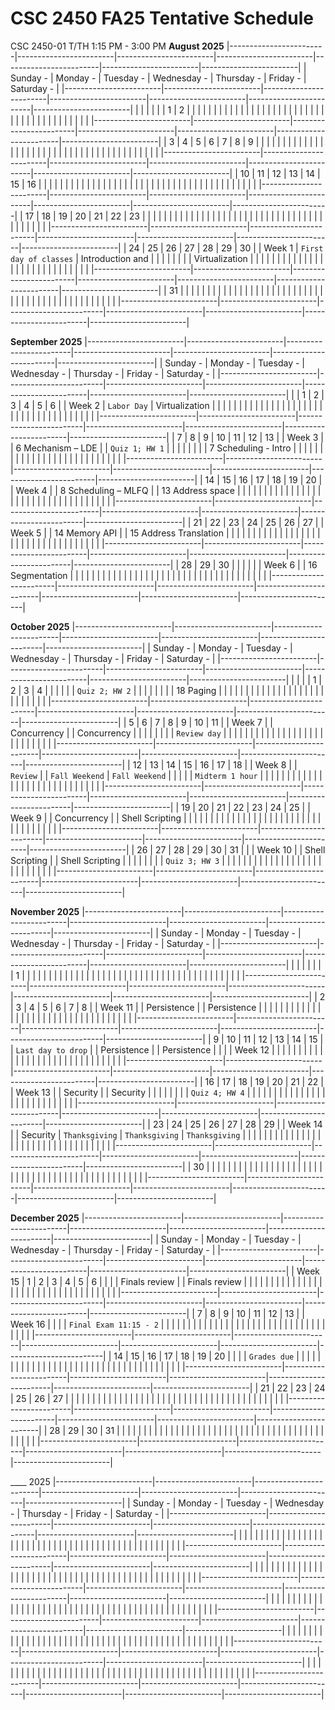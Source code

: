 # CSC 2450 FA25 Tentative Schedule
CSC 2450-01 T/TH 1:15 PM - 3:00 PM
**August 2025**
|------------------------|------------------------|------------------------|------------------------|------------------------|------------------------|------------------------|
| Sunday               - | Monday               - | Tuesday              - | Wednesday            - | Thursday             - | Friday               - | Saturday             - |
|------------------------|------------------------|------------------------|------------------------|------------------------|------------------------|------------------------|
|                        |                        |                        |                        |                        |                      1 |                      2 |
|                        |                        |                        |                        |                        |                        |                        |
|                        |                        |                        |                        |                        |                        |                        |
|                        |                        |                        |                        |                        |                        |                        |
|                        |                        |                        |                        |                        |                        |                        |
|                        |                        |                        |                        |                        |                        |                        |
|------------------------|------------------------|------------------------|------------------------|------------------------|------------------------|------------------------|
| 3                      | 4                      | 5                      |                      6 |                      7 |                      8 |                      9 |
|                        |                        |                        |                        |                        |                        |                        |
|                        |                        |                        |                        |                        |                        |                        |
|                        |                        |                        |                        |                        |                        |                        |
|                        |                        |                        |                        |                        |                        |                        |
|                        |                        |                        |                        |                        |                        |                        |
|------------------------|------------------------|------------------------|------------------------|------------------------|------------------------|------------------------|
| 10                     | 11                     | 12                     |                     13 |                     14 |                     15 |                     16 |
|                        |                        |                        |                        |                        |                        |                        |
|                        |                        |                        |                        |                        |                        |                        |
|                        |                        |                        |                        |                        |                        |                        |
|                        |                        |                        |                        |                        |                        |                        |
|                        |                        |                        |                        |                        |                        |                        |
|------------------------|------------------------|------------------------|------------------------|------------------------|------------------------|------------------------|
| 17                     | 18                     | 19                     |                     20 |                     21 |                     22 |                     23 |
|                        |                        |                        |                        |                        |                        |                        |
|                        |                        |                        |                        |                        |                        |                        |
|                        |                        |                        |                        |                        |                        |                        |
|                        |                        |                        |                        |                        |                        |                        |
|                        |                        |                        |                        |                        |                        |                        |
|------------------------|------------------------|------------------------|------------------------|------------------------|------------------------|------------------------|
| 24                     | 25                     | 26                     |                     27 |                     28 |                     29 |                     30 |
| Week 1                 | `First day of classes` | Introduction and       |                        |                        |                        |                        |
|                        |                        | Virtualization         |                        |                        |                        |                        |
|                        |                        |                        |                        |                        |                        |                        |
|                        |                        |                        |                        |                        |                        |                        |
|                        |                        |                        |                        |                        |                        |                        |
|------------------------|------------------------|------------------------|------------------------|------------------------|------------------------|------------------------|
| 31                     |                        |                        |                        |                        |                        |                        |
|                        |                        |                        |                        |                        |                        |                        |
|                        |                        |                        |                        |                        |                        |                        |
|                        |                        |                        |                        |                        |                        |                        |
|                        |                        |                        |                        |                        |                        |                        |
|                        |                        |                        |                        |                        |                        |                        |
|------------------------|------------------------|------------------------|------------------------|------------------------|------------------------|------------------------|

**September 2025**
|------------------------|------------------------|------------------------|------------------------|------------------------|------------------------|------------------------|
| Sunday               - | Monday               - | Tuesday              - | Wednesday            - | Thursday             - | Friday               - | Saturday             - |
|------------------------|------------------------|------------------------|------------------------|------------------------|------------------------|------------------------|
|                        | 1                      | 2                      |                      3 | 4                      |                      5 |                      6 |
| Week 2                 | `Labor Day`            | Virtualization         |                        |                        |                        |                        |
|                        |                        |                        |                        |                        |                        |                        |
|                        |                        |                        |                        |                        |                        |                        |
|                        |                        |                        |                        |                        |                        |                        |
|                        |                        |                        |                        |                        |                        |                        |
|------------------------|------------------------|------------------------|------------------------|------------------------|------------------------|------------------------|
| 7                      | 8                      | 9                      |                     10 | 11                     |                     12 |                     13 |
| Week 3                 |                        | 6 Mechanism – LDE      |                        | `Quiz 1; HW 1`         |                        |                        |
|                        |                        |                        |                        | 7 Scheduling - Intro   |                        |                        |
|                        |                        |                        |                        |                        |                        |                        |
|                        |                        |                        |                        |                        |                        |                        |
|                        |                        |                        |                        |                        |                        |                        |
|------------------------|------------------------|------------------------|------------------------|------------------------|------------------------|------------------------|
| 14                     | 15                     | 16                     |                     17 | 18                     |                     19 |                     20 |
| Week 4                 |                        | 8 Scheduling – MLFQ    |                        | 13 Address space       |                        |                        |
|                        |                        |                        |                        |                        |                        |                        |
|                        |                        |                        |                        |                        |                        |                        |
|                        |                        |                        |                        |                        |                        |                        |
|                        |                        |                        |                        |                        |                        |                        |
|------------------------|------------------------|------------------------|------------------------|------------------------|------------------------|------------------------|
| 21                     | 22                     | 23                     |                     24 | 25                     |                     26 |                     27 |
| Week 5                 |                        | 14 Memory API          |                        | 15 Address Translation |                        |                        |
|                        |                        |                        |                        |                        |                        |                        |
|                        |                        |                        |                        |                        |                        |                        |
|                        |                        |                        |                        |                        |                        |                        |
|                        |                        |                        |                        |                        |                        |                        |
|------------------------|------------------------|------------------------|------------------------|------------------------|------------------------|------------------------|
| 28                     | 29                     | 30                     |                        |                        |                        |                        |
| Week 6                 |                        | 16 Segmentation        |                        |                        |                        |                        |
|                        |                        |                        |                        |                        |                        |                        |
|                        |                        |                        |                        |                        |                        |                        |
|                        |                        |                        |                        |                        |                        |                        |
|                        |                        |                        |                        |                        |                        |                        |
|------------------------|------------------------|------------------------|------------------------|------------------------|------------------------|------------------------|

**October 2025**
|------------------------|------------------------|------------------------|------------------------|------------------------|------------------------|------------------------|
| Sunday               - | Monday               - | Tuesday              - | Wednesday            - | Thursday             - | Friday               - | Saturday             - |
|------------------------|------------------------|------------------------|------------------------|------------------------|------------------------|------------------------|
|                        |                        |                        |                      1 | 2                      | 3                      |                      4 |
|                        |                        |                        |                        | `Quiz 2; HW 2`         |                        |                        |
|                        |                        |                        |                        | 18 Paging              |                        |                        |
|                        |                        |                        |                        |                        |                        |                        |
|                        |                        |                        |                        |                        |                        |                        |
|                        |                        |                        |                        |                        |                        |                        |
|------------------------|------------------------|------------------------|------------------------|------------------------|------------------------|------------------------|
| 5                      |                      6 | 7                      |                      8 | 9                      | 10                     |                     11 |
| Week 7                 |                        | Concurrency            |                        | Concurrency            |                        |                        |
|                        |                        |                        |                        | `Review day`           |                        |                        |
|                        |                        |                        |                        |                        |                        |                        |
|                        |                        |                        |                        |                        |                        |                        |
|                        |                        |                        |                        |                        |                        |                        |
|------------------------|------------------------|------------------------|------------------------|------------------------|------------------------|------------------------|
| 12                     |                     13 | 14                     |                     15 | 16                     | 17                     |                     18 |
| Week 8                 |                        | `Review`               |                        | `Fall Weekend`         | `Fall Weekend`         |                        |
|                        |                        | `Midterm 1 hour`       |                        |                        |                        |                        |
|                        |                        |                        |                        |                        |                        |                        |
|                        |                        |                        |                        |                        |                        |                        |
|                        |                        |                        |                        |                        |                        |                        |
|------------------------|------------------------|------------------------|------------------------|------------------------|------------------------|------------------------|
| 19                     |                     20 | 21                     |                     22 | 23                     | 24                     |                     25 |
| Week 9                 |                        | Concurrency            |                        | Shell Scripting        |                        |                        |
|                        |                        |                        |                        |                        |                        |                        |
|                        |                        |                        |                        |                        |                        |                        |
|                        |                        |                        |                        |                        |                        |                        |
|                        |                        |                        |                        |                        |                        |                        |
|------------------------|------------------------|------------------------|------------------------|------------------------|------------------------|------------------------|
| 26                     |                     27 | 28                     |                     29 | 30                     | 31                     |                        |
| Week 10                |                        | Shell Scripting        |                        | Shell Scripting        |                        |                        |
|                        |                        |                        |                        | `Quiz 3; HW 3`         |                        |                        |
|                        |                        |                        |                        |                        |                        |                        |
|                        |                        |                        |                        |                        |                        |                        |
|                        |                        |                        |                        |                        |                        |                        |
|------------------------|------------------------|------------------------|------------------------|------------------------|------------------------|------------------------|

**November 2025**
|------------------------|------------------------|------------------------|------------------------|------------------------|------------------------|------------------------|
| Sunday               - | Monday               - | Tuesday              - | Wednesday            - | Thursday             - | Friday               - | Saturday             - |
|------------------------|------------------------|------------------------|------------------------|------------------------|------------------------|------------------------|
|                        |                        |                        |                        |                        |                        |                      1 |
|                        |                        |                        |                        |                        |                        |                        |
|                        |                        |                        |                        |                        |                        |                        |
|                        |                        |                        |                        |                        |                        |                        |
|                        |                        |                        |                        |                        |                        |                        |
|                        |                        |                        |                        |                        |                        |                        |
|------------------------|------------------------|------------------------|------------------------|------------------------|------------------------|------------------------|
| 2                      |                      3 | 4                      | 5                      | 6                      | 7                      |                      8 |
| Week 11                |                        | Persistence            |                        | Persistence            |                        |                        |
|                        |                        |                        |                        |                        |                        |                        |
|                        |                        |                        |                        |                        |                        |                        |
|                        |                        |                        |                        |                        |                        |                        |
|                        |                        |                        |                        |                        |                        |                        |
|------------------------|------------------------|------------------------|------------------------|------------------------|------------------------|------------------------|
| 9                      |                     10 | 11                     | 12                     | 13                     | 14                     |                     15 |
| `Last day to drop`     |                        | Persistence            |                        | Persistence            |                        |                        |
| Week 12                |                        |                        |                        |                        |                        |                        |
|                        |                        |                        |                        |                        |                        |                        |
|                        |                        |                        |                        |                        |                        |                        |
|                        |                        |                        |                        |                        |                        |                        |
|------------------------|------------------------|------------------------|------------------------|------------------------|------------------------|------------------------|
| 16                     |                     17 | 18                     | 19                     | 20                     | 21                     |                     22 |
| Week 13                |                        | Security               |                        | Security               |                        |                        |
|                        |                        |                        |                        | `Quiz 4; HW 4`         |                        |                        |
|                        |                        |                        |                        |                        |                        |                        |
|                        |                        |                        |                        |                        |                        |                        |
|                        |                        |                        |                        |                        |                        |                        |
|------------------------|------------------------|------------------------|------------------------|------------------------|------------------------|------------------------|
| 23                     |                     24 | 25                     | 26                     | 27                     | 28                     |                     29 |
| Week 14                |                        | Security               | `Thanksgiving`         | `Thanksgiving`         | `Thanksgiving`         |                        |
|                        |                        |                        |                        |                        |                        |                        |
|                        |                        |                        |                        |                        |                        |                        |
|                        |                        |                        |                        |                        |                        |                        |
|                        |                        |                        |                        |                        |                        |                        |
|------------------------|------------------------|------------------------|------------------------|------------------------|------------------------|------------------------|
| 30                     |                        |                        |                        |                        |                        |                        |
|                        |                        |                        |                        |                        |                        |                        |
|                        |                        |                        |                        |                        |                        |                        |
|                        |                        |                        |                        |                        |                        |                        |
|                        |                        |                        |                        |                        |                        |                        |
|                        |                        |                        |                        |                        |                        |                        |
|------------------------|------------------------|------------------------|------------------------|------------------------|------------------------|------------------------|

**December 2025**
|------------------------|------------------------|------------------------|------------------------|------------------------|------------------------|------------------------|
| Sunday               - | Monday               - | Tuesday              - | Wednesday            - | Thursday             - | Friday               - | Saturday             - |
|------------------------|------------------------|------------------------|------------------------|------------------------|------------------------|------------------------|
| Week 15                |                      1 | 2                      |                      3 | 4                      |                      5 |                      6 |
|                        |                        | Finals review          |                        | Finals review          |                        |                        |
|                        |                        |                        |                        |                        |                        |                        |
|                        |                        |                        |                        |                        |                        |                        |
|                        |                        |                        |                        |                        |                        |                        |
|                        |                        |                        |                        |                        |                        |                        |
|------------------------|------------------------|------------------------|------------------------|------------------------|------------------------|------------------------|
| 7                      |                      8 | 9                      |                     10 | 11                     |                     12 |                     13 |
| Week 16                |                        |                        |                        | `Final Exam 11:15 - 2` |                        |                        |
|                        |                        |                        |                        |                        |                        |                        |
|                        |                        |                        |                        |                        |                        |                        |
|                        |                        |                        |                        |                        |                        |                        |
|                        |                        |                        |                        |                        |                        |                        |
|------------------------|------------------------|------------------------|------------------------|------------------------|------------------------|------------------------|
| 14                     |                     15 | 16                     |                     17 | 18                     |                     19 |                     20 |
|                        |                        | `Grades due`           |                        |                        |                        |                        |
|                        |                        |                        |                        |                        |                        |                        |
|                        |                        |                        |                        |                        |                        |                        |
|                        |                        |                        |                        |                        |                        |                        |
|                        |                        |                        |                        |                        |                        |                        |
|------------------------|------------------------|------------------------|------------------------|------------------------|------------------------|------------------------|
| 21                     |                     22 | 23                     |                     24 | 25                     |                     26 |                     27 |
|                        |                        |                        |                        |                        |                        |                        |
|                        |                        |                        |                        |                        |                        |                        |
|                        |                        |                        |                        |                        |                        |                        |
|                        |                        |                        |                        |                        |                        |                        |
|                        |                        |                        |                        |                        |                        |                        |
|------------------------|------------------------|------------------------|------------------------|------------------------|------------------------|------------------------|
| 28                     |                     29 | 30                     |                     31 |                        |                        |                        |
|                        |                        |                        |                        |                        |                        |                        |
|                        |                        |                        |                        |                        |                        |                        |
|                        |                        |                        |                        |                        |                        |                        |
|                        |                        |                        |                        |                        |                        |                        |
|                        |                        |                        |                        |                        |                        |                        |
|------------------------|------------------------|------------------------|------------------------|------------------------|------------------------|------------------------|

____ 2025
|------------------------|------------------------|------------------------|------------------------|------------------------|------------------------|------------------------|
| Sunday               - | Monday               - | Tuesday              - | Wednesday            - | Thursday             - | Friday               - | Saturday             - |
|------------------------|------------------------|------------------------|------------------------|------------------------|------------------------|------------------------|
|                        |                        |                        |                        |                        |                        |                        |
|                        |                        |                        |                        |                        |                        |                        |
|                        |                        |                        |                        |                        |                        |                        |
|                        |                        |                        |                        |                        |                        |                        |
|                        |                        |                        |                        |                        |                        |                        |
|                        |                        |                        |                        |                        |                        |                        |
|------------------------|------------------------|------------------------|------------------------|------------------------|------------------------|------------------------|
|                        |                        |                        |                        |                        |                        |                        |
|                        |                        |                        |                        |                        |                        |                        |
|                        |                        |                        |                        |                        |                        |                        |
|                        |                        |                        |                        |                        |                        |                        |
|                        |                        |                        |                        |                        |                        |                        |
|                        |                        |                        |                        |                        |                        |                        |
|------------------------|------------------------|------------------------|------------------------|------------------------|------------------------|------------------------|
|                        |                        |                        |                        |                        |                        |                        |
|                        |                        |                        |                        |                        |                        |                        |
|                        |                        |                        |                        |                        |                        |                        |
|                        |                        |                        |                        |                        |                        |                        |
|                        |                        |                        |                        |                        |                        |                        |
|                        |                        |                        |                        |                        |                        |                        |
|------------------------|------------------------|------------------------|------------------------|------------------------|------------------------|------------------------|
|                        |                        |                        |                        |                        |                        |                        |
|                        |                        |                        |                        |                        |                        |                        |
|                        |                        |                        |                        |                        |                        |                        |
|                        |                        |                        |                        |                        |                        |                        |
|                        |                        |                        |                        |                        |                        |                        |
|                        |                        |                        |                        |                        |                        |                        |
|------------------------|------------------------|------------------------|------------------------|------------------------|------------------------|------------------------|
|                        |                        |                        |                        |                        |                        |                        |
|                        |                        |                        |                        |                        |                        |                        |
|                        |                        |                        |                        |                        |                        |                        |
|                        |                        |                        |                        |                        |                        |                        |
|                        |                        |                        |                        |                        |                        |                        |
|                        |                        |                        |                        |                        |                        |                        |
|------------------------|------------------------|------------------------|------------------------|------------------------|------------------------|------------------------|


